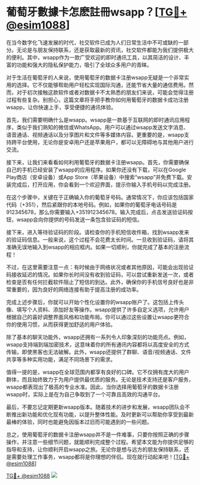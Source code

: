 # 葡萄牙數據卡怎麽註冊wsapp？[[TG💪+ @esim1088](https://t.me/s/esim1088)]

在当今数字化飞速发展的时代，社交软件已成为人们日常生活中不可或缺的一部分。无论是与朋友保持联系，还是获取最新的资讯，社交软件都能为我们提供极大的便利。其中，wsapp作为一款广受欢迎的即时通讯工具，以其简洁的设计、丰富的功能和强大的隐私保护能力，吸引了全球众多用户的青睐。

对于生活在葡萄牙的人来说，使用葡萄牙的数据卡注册wsapp无疑是一个非常实用的选择。它不仅能够帮助用户轻松实现国际沟通，还能节省大量的通信费用。然而，对于初次接触这款软件或者对数据卡不太熟悉的朋友们来说，可能会觉得注册过程有些复杂。别担心，这篇文章将手把手教你如何用葡萄牙的数据卡成功注册wsapp，让你快速上手，享受便捷的通讯体验。

首先，我们需要明确什么是wsapp。wsapp是一款基于互联网的即时通讯应用程序，类似于我们熟知的微信或WhatsApp。用户可以通过wsapp发送文字消息、语音通话、视频通话以及分享图片和文件等多媒体内容。更重要的是，wsapp支持跨平台使用，无论你是安卓用户还是苹果用户，都可以无障碍地与其他用户进行交流。

接下来，让我们来看看如何利用葡萄牙的数据卡注册wsapp。首先，你需要确保自己的手机已经安装了wsapp的应用程序。如果你还没有下载，可以在Google Play商店（安卓设备）或App Store（苹果设备）中搜索“wsapp”并免费下载。安装完成后，打开应用，你会看到一个欢迎界面，提示你输入手机号码以完成注册。

在这个步骤中，关键在于正确输入你的葡萄牙号码。通常情况下，你应该包括国家代码（+351），然后紧跟你的本地号码。例如，如果你的葡萄牙电话号码是912345678，那么你需要输入+351912345678。输入完成后，点击发送验证码按钮，wsapp会向你提供的号码发送一条包含验证码的短信。

接下来，进入等待验证码的阶段。请检查你的手机短信收件箱，找到wsapp发来的验证码信息。一般来说，这个过程不会花费太长时间。一旦收到验证码，请将其准确无误地输入到wsapp的相应框内。如果一切顺利，你就完成了基本的注册流程！

不过，在这里需要注意一点：有时候由于网络状况或者其他原因，可能会出现验证码接收延迟的情况。如果你长时间没有收到验证码，可以尝试重新发送一次，或者检查是否有任何拦截软件阻止了短信的到达。此外，确保你的手机信号良好也是非常重要的，因为良好的网络连接有助于提高注册的成功率。

完成上述步骤后，你就可以开始个性化设置你的wsapp账户了。这包括上传头像、填写个人资料、添加好友等操作。wsapp提供了许多自定义选项，允许用户根据自己的喜好调整界面风格和功能布局。你可以通过这些设置让wsapp更符合你的使用习惯，从而获得更加舒适的用户体验。

除了基本的聊天功能外，wsapp还拥有一系列令人印象深刻的功能亮点。例如，wsapp支持端到端加密技术，这意味着你的所有通讯内容都将以高度安全的方式传输，即使黑客也无法破解。此外，wsapp还提供了群聊、语音/视频通话、文件共享等多种实用功能，满足不同场景下的需求。

值得一提的是，wsapp在全球范围内都享有良好的口碑。它不仅拥有庞大的用户群体，而且始终致力于为用户提供最优质的服务。无论是技术支持还是客户服务，wsapp都表现出了极高的专业水准。因此，当你选择用葡萄牙的数据卡注册wsapp时，实际上是在为自己争取到了一个可靠且高效的沟通平台。

最后，不要忘记定期更新wsapp版本。随着技术的进步和发展，wsapp团队会不断推出新功能和优化现有功能，以提升整体性能。及时更新可以帮助你享受到最新最棒的体验，同时也能避免因版本过旧而可能遇到的一些问题。

总之，使用葡萄牙的数据卡注册wsapp并不是一件难事，只要你按照正确的步骤操作，并注意一些细节问题，就能顺利完成整个过程。希望本文能为你提供足够的指导和支持，让你顺利开启wsapp之旅。无论你是想与远方的朋友保持联系，还是需要处理工作事务，wsapp都将是你理想的伴侣。现在就行动起来吧！[[TG💪+ @esim1088](https://t.me/s/esim1088)]

[TG💪+ @esim1088](https://t.me/s/esim1088) ![](https://i.postimg.cc/4NQfJmqS/Snipaste-2025-05-13-00-14-12.png)